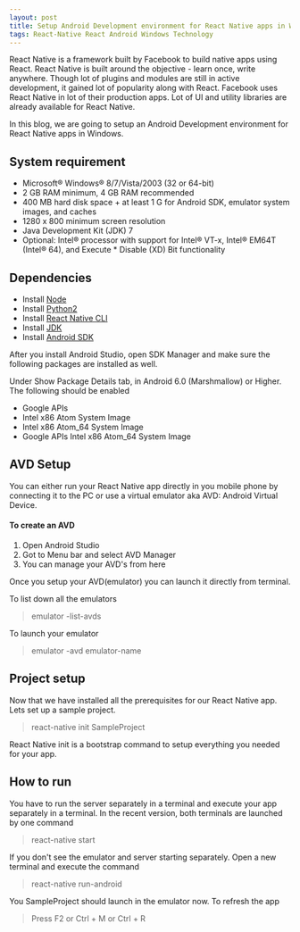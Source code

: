 ```yaml
---
layout: post
title: Setup Android Development environment for React Native apps in Windows
tags: React-Native React Android Windows Technology
---
```


React Native is a framework built by Facebook to build native apps using React. React Native is built around the objective - learn once, write anywhere. Though lot of plugins and modules are still in active development, it gained lot of popularity along with React. Facebook uses React Native in lot of their production apps. Lot of UI and utility libraries are already available for React Native.

In this blog, we are going to setup an Android Development environment for React Native apps in Windows.

## System requirement

* Microsoft® Windows® 8/7/Vista/2003 (32 or 64-bit)
* 2 GB RAM minimum, 4 GB RAM recommended
* 400 MB hard disk space + at least 1 G for Android SDK, emulator system images, and caches
* 1280 x 800 minimum screen resolution
* Java Development Kit (JDK) 7
* Optional: Intel® processor with support for Intel® VT-x, Intel® EM64T (Intel® 64), and Execute * Disable (XD) Bit functionality


## Dependencies

* Install [Node](https://nodejs.org/en/download/)
* Install [Python2](https://www.python.org/downloads/)
* Install [React Native CLI](https://www.npmjs.com/package/react-native-cli)
* Install [JDK](http://www.oracle.com/technetwork/java/javase/downloads/index.html)
* Install [Android SDK](https://developer.android.com/studio/index.html)

After you install Android Studio, open SDK Manager and make sure the following packages are installed as well.

Under Show Package Details tab, in Android 6.0 (Marshmallow) or Higher. The following should be enabled

* Google APIs
* Intel x86 Atom System Image
* Intel x86 Atom_64 System Image
* Google APIs Intel x86 Atom_64 System Image

## AVD Setup

You can either run your React Native app directly in you mobile phone by connecting it to the PC or use a virtual emulator aka AVD: Android Virtual Device.

#### To create an AVD

1. Open Android Studio
2. Got to Menu bar and select AVD Manager
3. You can manage your AVD's from here

Once you setup your AVD(emulator) you can launch it directly from terminal.

To list down all the emulators
> emulator -list-avds

To launch your emulator
> emulator -avd emulator-name


## Project setup

Now that we have installed all the prerequisites for our React Native app. Lets set up a sample project.
> react-native init SampleProject

React Native init is a bootstrap command to setup everything you needed for your app.


## How to run

You have to run the server separately in a terminal and execute your app separately in a terminal. In the recent version, both terminals are launched by one command
> react-native start

If you don't see the emulator and server starting separately. Open a new terminal and execute the command
>react-native run-android

You SampleProject should launch in the emulator now. To refresh the app

>Press F2 or Ctrl + M or Ctrl + R
